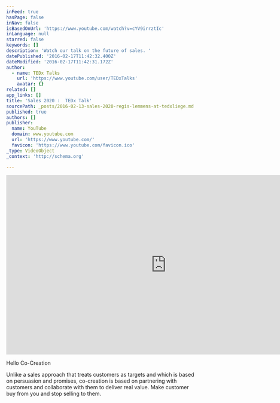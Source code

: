 ```yaml
---
inFeed: true
hasPage: false
inNav: false
isBasedOnUrl: 'https://www.youtube.com/watch?v=cYV9irrztIc'
inLanguage: null
starred: false
keywords: []
description: 'Watch our talk on the future of sales. '
datePublished: '2016-02-17T11:42:32.400Z'
dateModified: '2016-02-17T11:42:31.172Z'
author:
  - name: TEDx Talks
    url: 'https://www.youtube.com/user/TEDxTalks'
    avatar: {}
related: []
app_links: []
title: 'Sales 2020 :  TEDx Talk'
sourcePath: _posts/2016-02-13-sales-2020-regis-lemmens-at-tedxliege.md
published: true
authors: []
publisher:
  name: YouTube
  domain: www.youtube.com
  url: 'https://www.youtube.com/'
  favicon: 'https://www.youtube.com/favicon.ico'
_type: VideoObject
_context: 'http://schema.org'

---
```

<iframe src="https://cdn.embedly.com/widgets/media.html?src=https%3A%2F%2Fwww.youtube.com%2Fembed%2FcYV9irrztIc%3Ffeature%3Doembed&amp;url=https%3A%2F%2Fwww.youtube.com%2Fwatch%3Fv%3DcYV9irrztIc&amp;image=https%3A%2F%2Fi.ytimg.com%2Fvi%2FcYV9irrztIc%2Fhqdefault.jpg&amp;key=b7d04c9b404c499eba89ee7072e1c4f7&amp;type=text%2Fhtml&amp;schema=youtube" width="854" height="480" scrolling="no" frameborder="0" allowfullscreen="allowfullscreen" style=""></iframe>

Hello Co-Creation

Unlike a sales approach that  treats customers as targets and which is based on persuasion and promises, co-creation is based on partnering with customers and collaborate with them to deliver real value. Make customer buy from you and stop selling to them.
